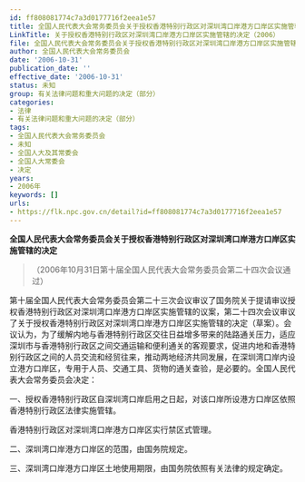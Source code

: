 ```yaml
---
id: ff808081774c7a3d0177716f2eea1e57
title: 全国人民代表大会常务委员会关于授权香港特别行政区对深圳湾口岸港方口岸区实施管辖的决定
LinkTitle: 关于授权香港特别行政区对深圳湾口岸港方口岸区实施管辖的决定（2006）
file: 全国人民代表大会常务委员会关于授权香港特别行政区对深圳湾口岸港方口岸区实施管辖的决定_ff808081774c7a3d0177716f2eea1e57.docx
author: 全国人民代表大会常务委员会
date: '2006-10-31'
publication_date: ''
effective_date: '2006-10-31'
status: 未知
group: 有关法律问题和重大问题的决定（部分）
categories:
- 法律
- 有关法律问题和重大问题的决定（部分）
tags:
- 全国人民代表大会常务委员会
- 未知
- 全国人大及其常委会
- 全国人大常委会
- 决定
years:
- 2006年
keywords: []
urls:
- https://flk.npc.gov.cn/detail?id=ff808081774c7a3d0177716f2eea1e57
---
```


**全国人民代表大会常务委员会关于授权香港特别行政区对深圳湾口岸港方口岸区实施管辖的决定**

> （2006年10月31日第十届全国人民代表大会常务委员会第二十四次会议通过）

第十届全国人民代表大会常务委员会第二十三次会议审议了国务院关于提请审议授权香港特别行政区对深圳湾口岸港方口岸区实施管辖的议案，第二十四次会议审议了关于授权香港特别行政区对深圳湾口岸港方口岸区实施管辖的决定（草案）。会议认为，为了缓解内地与香港特别行政区交往日益增多带来的陆路通关压力，适应深圳市与香港特别行政区之间交通运输和便利通关的客观要求，促进内地和香港特别行政区之间的人员交流和经贸往来，推动两地经济共同发展，在深圳湾口岸内设立港方口岸区，专用于人员、交通工具、货物的通关查验，是必要的。全国人民代表大会常务委员会决定：

一、授权香港特别行政区自深圳湾口岸启用之日起，对该口岸所设港方口岸区依照香港特别行政区法律实施管辖。

香港特别行政区对深圳湾口岸港方口岸区实行禁区式管理。

二、深圳湾口岸港方口岸区的范围，由国务院规定。

三、深圳湾口岸港方口岸区土地使用期限，由国务院依照有关法律的规定确定。
